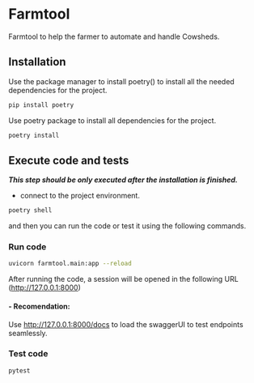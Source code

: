 # Farmtool

Farmtool to help the farmer to automate and handle Cowsheds.

## Installation

Use the package manager to install poetry() to install all the needed dependencies for the project.

```bash
pip install poetry
```

Use poetry package to install all dependencies for the project.

```bash
poetry install
```

## Execute code and tests

***This step should be only executed after the installation is finished.***

* connect to the project environment.

```bash
poetry shell
```
and then you can run the code or test it using the following commands.

###  Run code


```bash
uvicorn farmtool.main:app --reload
```
After running the code, a session will be opened in the following URL (http://127.0.0.1:8000)

#### - Recomendation: 

Use http://127.0.0.1:8000/docs to load the swaggerUI to test endpoints seamlessly.

###  Test code

```bash
pytest
```


